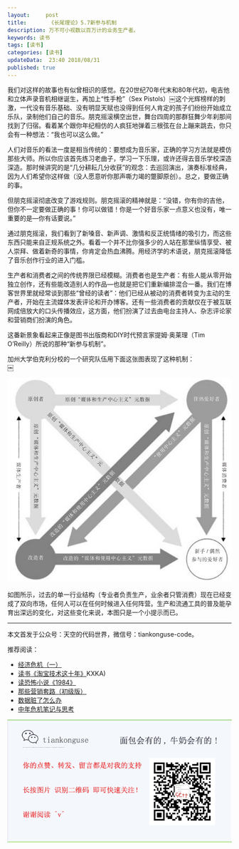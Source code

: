 ```yaml
---   
layout:     post  
title:       《长尾理论》5.7新参与机制 
description: 万不可小视数以百万计的业务生产者。      
keywords: 读书 
tags: [读书]  
categories: [读书]  
updateData:  23:40 2018/08/31   
published: true   
---  
```



我们对这样的故事也有似曾相识的感觉。在20世纪70年代末和80年代初，电吉他和立体声录音机相继诞生，再加上“性手枪”（Sex Pistols）￼这个光辉榜样的刺激，一代没有音乐基础、没有明显天赋也没得到任何人肯定的孩子们纷纷开始成立乐队，录制他们自己的音乐。朋克摇滚横空出世，舞台四周的那群狂舞少年刹那间找到了归宿。看着某个跟你年纪相仿的人疯狂地弹着三根弦在台上蹦来跳去，你只会有一种想法：“我也可以这么做。”  


人们对音乐的看法一度是相当传统的：要想成为音乐家，正确的学习方法就是模仿那些大师。所以你应该首先练习老曲子，学习一下乐理，或许还得去音乐学校深造深造。那时候讲究的是“几分耕耘几分收获”的观念：去巡回演出，演奏标准经典，因为人们希望你这样做（没人愿意听你那声嘶力竭的蹩脚原创）。总之，要做正确的事。  


但朋克摇滚彻底改变了游戏规则。朋克摇滚的精神就是：“没错，你有你的吉他，但你不一定要做正确的事！你可以做错！你是一个好音乐家一点意义也没有，唯一重要的是—你有话要说。”  


通过朋克摇滚，我们看到了新嗓音、新声调、激情和反正统情绪的吸引力，而这些东西只能来自正规系统之外。看着一个并不比你强多少的人站在那里纵情享受、被人崇拜、做着新奇的事情，你肯定会热血沸腾。用经济学的术语说，朋克摇滚降低了音乐创作行业的进入门槛。  


生产者和消费者之间的传统界限已经模糊。消费者也是生产者：有些人能从零开始独立创作，还有些能改造别人的作品—也就是把它们重新编排混合一番。我们在博客世界里就经常谈到那些“曾经的读者”：他们已经从被动的消费者转变为主动的生产者，开始在主流媒体发表评论和开办博客。还有一些消费者的贡献仅在于被互联网成倍放大的口头传播效应，这方面，他们扮演了过去由电台主持人、杂志评论家和营销商们扮演的角色。  


这番新景象看起来正像是图书出版商和DIY时代预言家提姆·奥莱理（Tim O’Reilly）所说的那种“新参与机制”。  

 
加州大学伯克利分校的一个研究队伍用下面这张图表现了这种机制：  
￼


![](/images/2018/08/e54f693fc408568150b58a23d77f9859.jpg)   


如图所示，过去的单一行业结构（专业者负责生产，业余者只管消费）现在已经变成了双向市场，任何人可以在任何时候进入任何阵营。生产和流通工具的普及能孕育出深远的变化，对这些变化来说，本图只是一个小提示而已。  









---


本文首发于公众号：天空的代码世界，微信号：tiankonguse-code。  


推荐阅读：  


* [经济危机（一）](https://mp.weixin.qq.com/s/hxO7oR8cLljSClYS-yE6pw)   
* [读书《淘宝技术这十年》](https://mp.weixin.qq.com/s/IeOQGh22U_1TPrf6sYYTkQ)KXKA)   
* [读恐怖小说《1984》](https://mp.weixin.qq.com/s/q7HL5o_R5cqJc0b9Ll7EMw)    
* [那些营销套路（初级版）](https://mp.weixin.qq.com/s/xdvqZo9ll6kaL66Cdx)   
* [数据脏了怎么办](https://mp.weixin.qq.com/s/Blw4yxmIsE51dzzbNcfFbg)    
* [中年危机笔记与思考](https://mp.weixin.qq.com/s/dFzDtZS0JN6hhpc1DF-e_g)     



![](/images/tiankonguse-support.png) 




